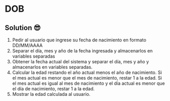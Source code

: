 # DOB

## Solution 😎

1. Pedir al usuario que ingrese su fecha de nacimiento en formato DD/MM/AAAA
2. Separar el día, mes y año de la fecha ingresada y almacenarlos en variables separadas
3. Obtener la fecha actual del sistema y separar el día, mes y año y almacenarlos en variables separadas.
4. Calcular la edad restando el año actual menos el año de nacimiento. Si el mes actual es menor que el mes de nacimiento, restar 1 a la edad. Si el mes actual es igual al mes de nacimiento y el día actual es menor que el día de nacimiento, restar 1 a la edad.
5. Mostrar la edad calculada al usuario.